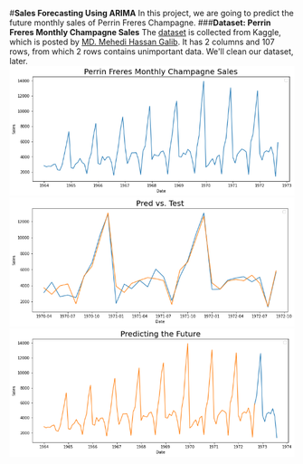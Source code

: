#**Sales Forecasting Using ARIMA**
In this project, we are going to predict the future monthly sales of Perrin Freres Champagne.
###**Dataset: Perrin Freres Monthly Champagne Sales**
The [dataset](https://www.kaggle.com/datasets/galibce003/perrin-freres-monthly-champagne-sales) is collected from Kaggle, which is posted by [MD. Mehedi Hassan Galib](https://www.kaggle.com/galibce003). It has 2 columns and 107 rows, from which 2 rows contains unimportant data. We'll clean our dataset, later.
![fig1](https://raw.githubusercontent.com/taeefnajib/Sales-Forecasting-Using-ARIMA/main/fig1.png)
![fig2](https://raw.githubusercontent.com/taeefnajib/Sales-Forecasting-Using-ARIMA/main/fig2.png)
![fig3](https://raw.githubusercontent.com/taeefnajib/Sales-Forecasting-Using-ARIMA/main/fig3.png)
